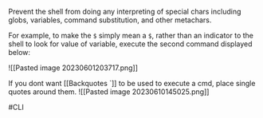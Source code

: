 Prevent the shell from doing any interpreting of special chars including globs, variables, command substitution, and other metachars.

For example, to make the `$` simply mean a `$`, rather than an indicator to the shell to look for value of variable, execute the second command displayed below:

![[Pasted image 20230601203717.png]]

If you dont want [[Backquotes `]] to be used to execute a cmd, place single quotes around them. 
![[Pasted image 20230610145025.png]]




#CLI 
